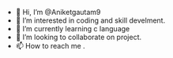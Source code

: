 - 👋 Hi, I’m @Aniketgautam9
- 👀 I’m interested in coding and skill develment.
- 🌱 I’m currently learning c language
- 💞️ I’m looking to collaborate on project.
- 📫 How to reach me .

<!---
Aniketgautam9/Aniketgautam9 is a ✨ special ✨ repository because its `README.md` (this file) appears on your GitHub profile.
You can click the Preview link to take a look at your changes.
--->
